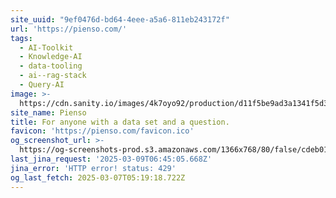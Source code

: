 ```yaml
---
site_uuid: "9ef0476d-bd64-4eee-a5a6-811eb243172f"
url: 'https://pienso.com/'
tags:
  - AI-Toolkit
  - Knowledge-AI
  - data-tooling
  - ai--rag-stack
  - Query-AI
image: >-
  https://cdn.sanity.io/images/4k7oyo92/production/d11f5be9ad3a1341f5d339a550f62fd1a7b8d6df-1200x630.jpg?w=1200&h=630
site_name: Pienso
title: For anyone with a data set and a question.
favicon: 'https://pienso.com/favicon.ico'
og_screenshot_url: >-
  https://og-screenshots-prod.s3.amazonaws.com/1366x768/80/false/cdeb01bb45f070daa75683174126c2b01c710eb4335b3f3d02df30283a77d87d.jpeg
last_jina_request: '2025-03-09T06:45:05.668Z'
jina_error: 'HTTP error! status: 429'
og_last_fetch: 2025-03-07T05:19:18.722Z
---
```


